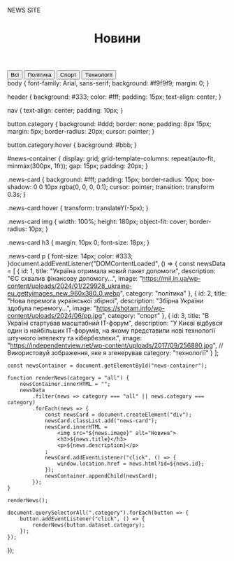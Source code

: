  NEWS SITE
<!DOCTYPE html>
<html lang="uk">
<head>
    <meta charset="UTF-8">
    <meta name="viewport" content="width=device-width, initial-scale=1.0">
    <title>Новини</title>
    <link rel="stylesheet" href="style.css">
</head>
<body>

<header>
    <h1>Новини</h1>
</header>

<nav>
    <button class="category" data-category="all">Всі</button>
    <button class="category" data-category="політика">Політика</button>
    <button class="category" data-category="спорт">Спорт</button>
    <button class="category" data-category="технології">Технології</button>
</nav>

<div id="news-container"></div>

<script src="script.js"></script>

</body>
</html>body {
    font-family: Arial, sans-serif;
    background: #f9f9f9;
    margin: 0;
}

header {
    background: #333;
    color: #fff;
    padding: 15px;
    text-align: center;
}

nav {
    text-align: center;
    padding: 10px;
}

button.category {
    background: #ddd;
    border: none;
    padding: 8px 15px;
    margin: 5px;
    border-radius: 20px;
    cursor: pointer;
}

button.category:hover {
    background: #bbb;
}

#news-container {
    display: grid;
    grid-template-columns: repeat(auto-fit, minmax(300px, 1fr));
    gap: 15px;
    padding: 20px;
}

.news-card {
    background: #fff;
    padding: 15px;
    border-radius: 10px;
    box-shadow: 0 0 10px rgba(0, 0, 0, 0.1);
    cursor: pointer;
    transition: transform 0.3s;
}

.news-card:hover {
    transform: translateY(-5px);
}

.news-card img {
    width: 100%;
    height: 180px;
    object-fit: cover;
    border-radius: 10px;
}

.news-card h3 {
    margin: 10px 0;
    font-size: 18px;
}

.news-card p {
    font-size: 14px;
    color: #333;
}document.addEventListener("DOMContentLoaded", () => {
    const newsData = [
        {
            id: 1,
            title: "Україна отримала новий пакет допомоги",
            description: "ЄС схвалив фінансову допомогу...",
            image: "https://mil.in.ua/wp-content/uploads/2024/01/229928_ukraine-eu_gettyimages_new_960x380_0.webp",
            category: "політика"
        },
        {
            id: 2,
            title: "Нова перемога української збірної",
            description: "Збірна України здобула перемогу...",
            image: "https://shotam.info/wp-content/uploads/2024/06/pp.jpg",
            category: "спорт"
        },
        {
            id: 3,
            title: "В Україні стартував масштабний IT-форум",
            description: "У Києві відбувся один із найбільших IT-форумів, на якому представили нові технології штучного інтелекту та кібербезпеки.",
            image: "https://independentview.net/wp-content/uploads/2017/09/256880.jpg", // Використовуй зображення, яке я згенерував
            category: "технології"
        }
    ];

    const newsContainer = document.getElementById("news-container");

    function renderNews(category = "all") {
        newsContainer.innerHTML = "";
        newsData
            .filter(news => category === "all" || news.category === category)
            .forEach(news => {
                const newsCard = document.createElement("div");
                newsCard.classList.add("news-card");
                newsCard.innerHTML = 
                    <img src="${news.image}" alt="Новина">
                    <h3>${news.title}</h3>
                    <p>${news.description}</p>
                ;
                newsCard.addEventListener("click", () => {
                    window.location.href = news.html?id=${news.id};
                });
                newsContainer.appendChild(newsCard);
            });
    }

    renderNews();

    document.querySelectorAll(".category").forEach(button => {
        button.addEventListener("click", () => {
            renderNews(button.dataset.category);
        });
    });
});
